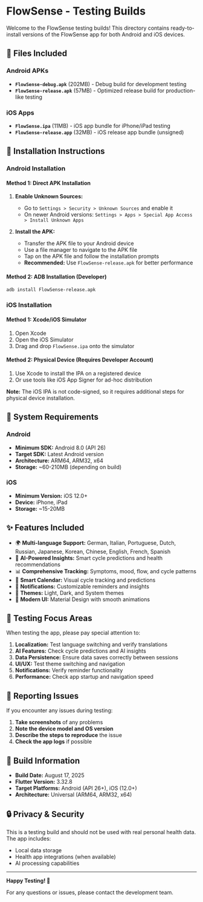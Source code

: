 # FlowSense - Testing Builds

Welcome to the FlowSense testing builds! This directory contains ready-to-install versions of the FlowSense app for both Android and iOS devices.

## 📁 Files Included

### Android APKs
- **`FlowSense-debug.apk`** (202MB) - Debug build for development testing
- **`FlowSense-release.apk`** (57MB) - Optimized release build for production-like testing

### iOS Apps
- **`FlowSense.ipa`** (11MB) - iOS app bundle for iPhone/iPad testing
- **`FlowSense-release.app`** (32MB) - iOS release app bundle (unsigned)

## 📱 Installation Instructions

### Android Installation

#### Method 1: Direct APK Installation
1. **Enable Unknown Sources:**
   - Go to `Settings > Security > Unknown Sources` and enable it
   - On newer Android versions: `Settings > Apps > Special App Access > Install Unknown Apps`

2. **Install the APK:**
   - Transfer the APK file to your Android device
   - Use a file manager to navigate to the APK file
   - Tap on the APK file and follow the installation prompts
   - **Recommended:** Use `FlowSense-release.apk` for better performance

#### Method 2: ADB Installation (Developer)
```bash
adb install FlowSense-release.apk
```

### iOS Installation

#### Method 1: Xcode/iOS Simulator
1. Open Xcode
2. Open the iOS Simulator
3. Drag and drop `FlowSense.ipa` onto the simulator

#### Method 2: Physical Device (Requires Developer Account)
1. Use Xcode to install the IPA on a registered device
2. Or use tools like iOS App Signer for ad-hoc distribution

**Note:** The iOS IPA is not code-signed, so it requires additional steps for physical device installation.

## 🔧 System Requirements

### Android
- **Minimum SDK:** Android 8.0 (API 26)
- **Target SDK:** Latest Android version
- **Architecture:** ARM64, ARM32, x64
- **Storage:** ~60-210MB (depending on build)

### iOS
- **Minimum Version:** iOS 12.0+
- **Device:** iPhone, iPad
- **Storage:** ~15-20MB

## ✨ Features Included

- 🌍 **Multi-language Support:** German, Italian, Portuguese, Dutch, Russian, Japanese, Korean, Chinese, English, French, Spanish
- 🤖 **AI-Powered Insights:** Smart cycle predictions and health recommendations
- 📊 **Comprehensive Tracking:** Symptoms, mood, flow, and cycle patterns
- 📅 **Smart Calendar:** Visual cycle tracking and predictions
- 🔔 **Notifications:** Customizable reminders and insights
- 🎨 **Themes:** Light, Dark, and System themes
- 📱 **Modern UI:** Material Design with smooth animations

## 🧪 Testing Focus Areas

When testing the app, please pay special attention to:

1. **Localization:** Test language switching and verify translations
2. **AI Features:** Check cycle predictions and AI insights
3. **Data Persistence:** Ensure data saves correctly between sessions
4. **UI/UX:** Test theme switching and navigation
5. **Notifications:** Verify reminder functionality
6. **Performance:** Check app startup and navigation speed

## 🐛 Reporting Issues

If you encounter any issues during testing:

1. **Take screenshots** of any problems
2. **Note the device model and OS version**
3. **Describe the steps to reproduce** the issue
4. **Check the app logs** if possible

## 📝 Build Information

- **Build Date:** August 17, 2025
- **Flutter Version:** 3.32.8
- **Target Platforms:** Android (API 26+), iOS (12.0+)
- **Architecture:** Universal (ARM64, ARM32, x64)

## 🔒 Privacy & Security

This is a testing build and should not be used with real personal health data. The app includes:
- Local data storage
- Health app integrations (when available)
- AI processing capabilities

---

**Happy Testing! 🚀**

For any questions or issues, please contact the development team.
